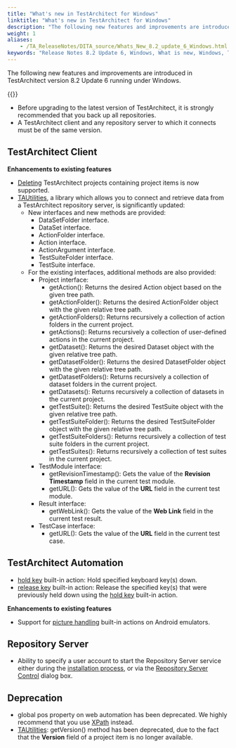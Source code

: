 ```yaml
--- 
title: "What's new in TestArchitect for Windows"
linktitle: "What's new in TestArchitect for Windows"
description: "The following new features and improvements are introduced in TestArchitect version 8.2 Update 6 running under Windows."
weight: 1
aliases: 
    - /TA_ReleaseNotes/DITA_source/Whats_New_8.2_update_6_Windows.html
keywords: "Release Notes 8.2 Update 6, Windows, What is new, Windows, TestArchitect 8.2 Update 6, TestArchitect 8.2 Update 6, what is new, Windows"
---
```


The following new features and improvements are introduced in TestArchitect version 8.2 Update 6 running under Windows.

{{<remember>}}

-   Before upgrading to the latest version of TestArchitect, it is strongly recommended that you back up all repositories.
-   A TestArchitect client and any repository server to which it connects must be of the same version.

## TestArchitect Client

**Enhancements to existing features**

-   [Deleting](/TA_Help/Topics/Projects_and_project_items_delete_project.html) TestArchitect projects containing project items is now supported.
-   [TAUtilities](/TA_Tutorials/Topics/TAUtilities_overview.html), a library which allows you to connect and retrieve data from a TestArchitect repository server, is significantly updated:
    -   New interfaces and new methods are provided:
        -   DataSetFolder interface.
        -   DataSet interface.
        -   ActionFolder interface.
        -   Action interface.
        -   ActionArgument interface.
        -   TestSuiteFolder interface.
        -   TestSuite interface.
    -   For the existing interfaces, additional methods are also provided:
        -   Project interface:
            -   getAction\(\): Returns the desired Action object based on the given tree path.
            -   getActionFolder\(\): Returns the desired ActionFolder object with the given relative tree path.
            -   getActionFolders\(\): Returns recursively a collection of action folders in the current project.
            -   getActions\(\): Returns recursively a collection of user-defined actions in the current project.
            -   getDataset\(\): Returns the desired Dataset object with the given relative tree path.
            -   getDatasetFolder\(\): Returns the desired DatasetFolder object with the given relative tree path.
            -   getDatasetFolders\(\): Returns recursively a collection of dataset folders in the current project.
            -   getDatasets\(\): Returns recursively a collection of datasets in the current project.
            -   getTestSuite\(\): Returns the desired TestSuite object with the given relative tree path.
            -   getTestSuiteFolder\(\): Returns the desired TestSuiteFolder object with the given relative tree path.
            -   getTestSuiteFolders\(\): Returns recursively a collection of test suite folders in the current project.
            -   getTestSuites\(\): Returns recursively a collection of test suites in the current project.
        -   TestModule interface:
            -   getRevisionTimestamp\(\): Gets the value of the **Revision Timestamp** field in the current test module.
            -   getURL\(\): Gets the value of the **URL** field in the current test module.
        -   Result interface:
            -   getWebLink\(\): Gets the value of the **Web Link** field in the current test result.
        -   TestCase interface:
            -   getURL\(\): Gets the value of the **URL** field in the current test case.

## TestArchitect Automation

-   [hold key](/TA_Automation/Topics/bia_hold_key.html) built-in action: Hold specified keyboard key\(s\) down.
-   [release key](/TA_Automation/Topics/bia_release_key.html) built-in action: Release the specified key\(s\) that were previously held down using the [hold key](/TA_Automation/Topics/bia_hold_key.html) built-in action.

**Enhancements to existing features**

-   Support for [picture handling](/TA_Automation/Topics/aut_app_testing_mobile_web_emulator_automation.html#section.Android_emu_bia) built-in actions on Android emulators.

## Repository Server

-   Ability to specify a user account to start the Repository Server service either during the [installation process](/TA_Administration/Topics/adm_changing_OS_account_installation.html), or via the [Repository Server Control](/TA_Administration/Topics/adm_changing_OS_account_RS_dlg.html) dialog box.

## Deprecation

-   global pos property on web automation has been deprecated. We highly recommend that you use [XPath](/TA_Help/Topics/prop_xpath.html) instead.
-   [TAUtilities](/TA_Tutorials/Topics/TAUtilities_overview.html): getVersion\(\) method has been deprecated, due to the fact that the **Version** field of a project item is no longer available.



